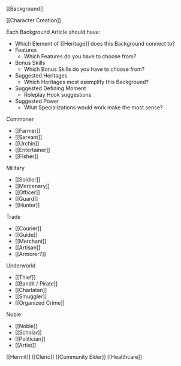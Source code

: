 [[Background]]

[[Character Creation]]

Each Background Article should have:
- Which Element of [[Heritage]] does this Background connect to? 
- Features
	- Which Features do you have to choose from?
- Bonus Skills
	- Which Bonus Skills do you have to choose from?
- Suggested Heritages
	- Which Heritages most exemplify this Background?
- Suggested Defining Moment
	- Roleplay Hook suggestions
- Suggested Power
	- What Specializations would work make the most sense?

Commoner
- [[Farmer]]
- [[Servant]]
- [[Urchin]]
- [[Entertainer]]
- [[Fisher]]

Military
- [[Soldier]]
- [[Mercenary]]
- [[Officer]]
- [[Guard]]
- [[Hunter]]

Trade
- [[Courier]]
- [[Guide]]
- [[Merchant]]
- [[Artisan]]
- [[Armorer?]]

Underworld
- [[Thief]]
- [[Bandit / Pirate]]
- [[Charlatan]]
- [[Smuggler]]
- [[Organized Crime]]

Noble
- [[Noble]]
- [[Scholar]]
- [[Politician]]
- [[Artist]]


[[Hermit]]
[[Cleric]]
[[Community Elder]]
[[Healthcare]]

